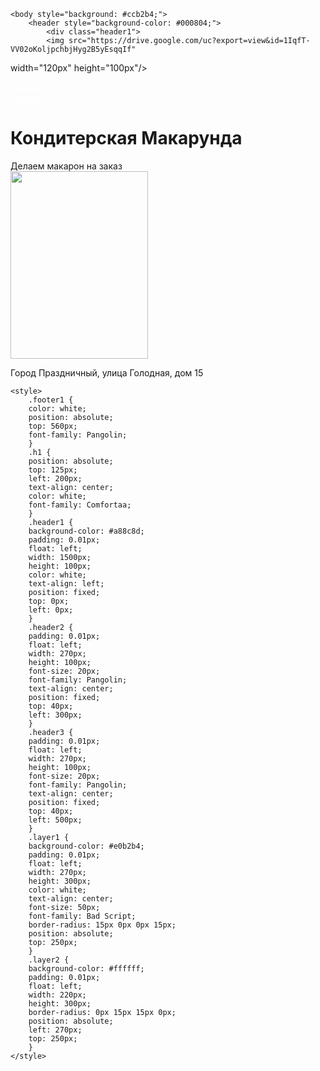<html>
    <head><link href="https://fonts.googleapis.com/css2?family=Bad+Script&family=Caveat&family=Comfortaa:wght@300&family=Pangolin&family=Poiret+One&display=swap"rel="stylesheet"></head>

    <body style="background: #ccb2b4;"> 
        <header style="background-color: #000804;">
            <div class="header1">
            <img src="https://drive.google.com/uc?export=view&id=1IqfT-VV02oKoljpchbjHyg2B5yEsqqIf"
 width="120px" height="100px"/>
            </div>
            <div class="header2">
                <a href="#1" style="color: white;">Макароны</a>
            </div>
            <div class="header3">
                <a href="#2" style="color: white;">Где мы</a>
            </div>
        </header>
            <div class="h1">
                <h1>Кондитерская Макарунда</h1>
            </div>
        <main>
            <div id="1" class="layer1">Делаем макарон на заказ</div>
            <div class="layer2">
                <img src="https://drive.google.com/uc?export=view&id=1LVvpmXqBuYvxwomDkHgoP7dqzHTe9DPo" width="220px" height="300px"/>
            </div>
        </main>
        <footer>
            <div class="footer1">
                <p id="2">Город Праздничный, улица Голодная, дом 15</p>
            </div>
        </footer>
    </body>


    <style>
        .footer1 {
        color: white;
        position: absolute;
        top: 560px;
        font-family: Pangolin;
        }
        .h1 {
        position: absolute;
        top: 125px;
        left: 200px;
        text-align: center;
        color: white;
        font-family: Comfortaa;
        }
        .header1 {
        background-color: #a88c8d;
        padding: 0.01px;
        float: left;
        width: 1500px;
        height: 100px;
        color: white;
        text-align: left;
        position: fixed;
        top: 0px;
        left: 0px;
        }
        .header2 {
        padding: 0.01px;
        float: left;
        width: 270px;
        height: 100px;
        font-size: 20px;
        font-family: Pangolin;
        text-align: center;
        position: fixed;
        top: 40px;
        left: 300px;
        }
        .header3 {
        padding: 0.01px;
        float: left;
        width: 270px;
        height: 100px;
        font-size: 20px;
        font-family: Pangolin;
        text-align: center;
        position: fixed;
        top: 40px;
        left: 500px;
        }
        .layer1 {
        background-color: #e0b2b4;
        padding: 0.01px;
        float: left;
        width: 270px;
        height: 300px;
        color: white;
        text-align: center;
        font-size: 50px;
        font-family: Bad Script;
        border-radius: 15px 0px 0px 15px;
        position: absolute;
        top: 250px;
        }
        .layer2 {
        background-color: #ffffff;
        padding: 0.01px;
        float: left;
        width: 220px;
        height: 300px;
        border-radius: 0px 15px 15px 0px;
        position: absolute;
        left: 270px;
        top: 250px;
        }
    </style>
</html>
